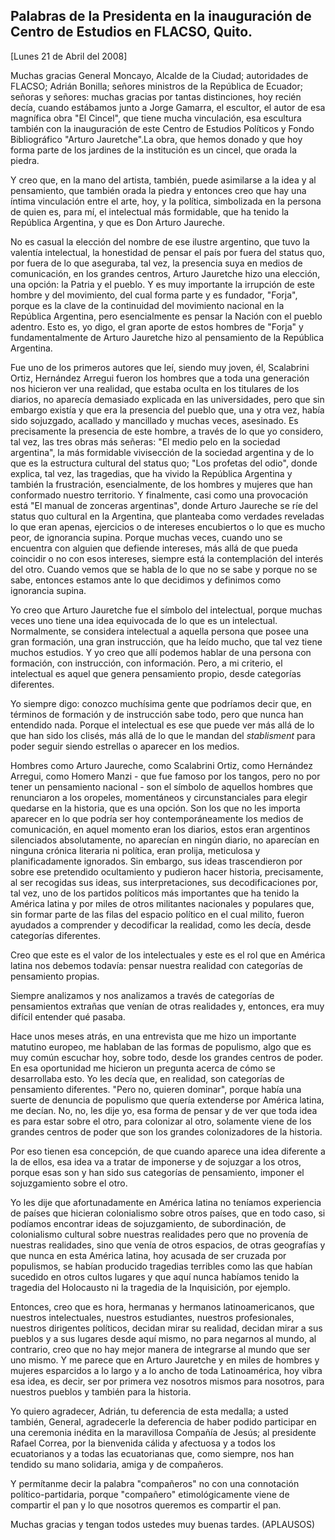 Palabras de la Presidenta en la inauguración de Centro de Estudios en FLACSO, Quito.
------------------------------------------------------------------------------------

[Lunes 21 de Abril del 2008]

Muchas gracias General Moncayo, Alcalde de la Ciudad; autoridades de
FLACSO; Adrián Bonilla; señores ministros de la República de Ecuador;
señoras y señores: muchas gracias por tantas distinciones, hoy recién
decía, cuando estábamos junto a Jorge Gamarra, el escultor, el autor de
esa magnífica obra "El Cincel", que tiene mucha vinculación, esa
escultura también con la inauguración de este Centro de Estudios
Políticos y Fondo Bibliográfico "Arturo Jauretche".La obra, que hemos
donado y que hoy forma parte de los jardines de la institución es un
cincel, que orada la piedra.

Y creo que, en la mano del artista, también, puede asimilarse a la idea
y al pensamiento, que también orada la piedra y entonces creo que hay
una íntima vinculación entre el arte, hoy, y la política, simbolizada en
la persona de quien es, para mí, el intelectual más formidable, que ha
tenido la República Argentina, y que es Don Arturo Jaureche.

No es casual la elección del nombre de ese ilustre argentino, que tuvo
la valentía intelectual, la honestidad de pensar el país por fuera del
status quo, por fuera de lo que aseguraba, tal vez, la presencia suya en
medios de comunicación, en los grandes centros, Arturo Jauretche hizo
una elección, una opción: la Patria y el pueblo. Y es muy importante la
irrupción de este hombre y del movimiento, del cual forma parte y es
fundador, "Forja", porque es la clave de la continuidad del movimiento
nacional en la República Argentina, pero esencialmente es pensar la
Nación con el pueblo adentro. Esto es, yo digo, el gran aporte de estos
hombres de "Forja" y fundamentalmente de Arturo Jauretche hizo al
pensamiento de la República Argentina.

Fue uno de los primeros autores que leí, siendo muy joven, él,
Scalabrini Ortiz, Hernández Arregui fueron los hombres que a toda una
generación nos hicieron ver una realidad, que estaba oculta en los
titulares de los diarios, no aparecía demasiado explicada en las
universidades, pero que sin embargo existía y que era la presencia del
pueblo que, una y otra vez, había sido sojuzgado, acallado y mancillado
y muchas veces, asesinado. Es precisamente la presencia de este hombre,
a través de lo que yo considero, tal vez, las tres obras más señeras:
"El medio pelo en la sociedad argentina", la más formidable vivisección
de la sociedad argentina y de lo que es la estructura cultural del
status quo; "Los profetas del odio", donde explica, tal vez, las
tragedias, que ha vivido la República Argentina y también la
frustración, esencialmente, de los hombres y mujeres que han conformado
nuestro territorio. Y finalmente, casi como una provocación está "El
manual de zonceras argentinas", donde Arturo Jaureche se ríe del status
quo cultural en la Argentina, que planteaba como verdades reveladas lo
que eran apenas, ejercicios o de intereses encubiertos o lo que es mucho
peor, de ignorancia supina. Porque muchas veces, cuando uno se encuentra
con alguien que defiende intereses, más allá de que pueda coincidir o no
con esos intereses, siempre está la contemplación del interés del otro.
Cuando vemos que se habla de lo que no se sabe y porque no se sabe,
entonces estamos ante lo que decidimos y definimos como ignorancia
supina.

Yo creo que Arturo Jauretche fue el símbolo del intelectual, porque
muchas veces uno tiene una idea equivocada de lo que es un intelectual.
Normalmente, se considera intelectual a aquella persona que posee una
gran formación, una gran instrucción, que ha leído mucho, que tal vez
tiene muchos estudios. Y yo creo que allí podemos hablar de una persona
con formación, con instrucción, con información. Pero, a mi criterio, el
intelectual es aquel que genera pensamiento propio, desde categorías
diferentes.

Yo siempre digo: conozco muchísima gente que podríamos decir que, en
términos de formación y de instrucción sabe todo, pero que nunca han
entendido nada. Porque el intelectual es ese que puede ver más allá de
lo que han sido los clisés, más allá de lo que le mandan del
*stablisment* para poder seguir siendo estrellas o aparecer en los
medios.

Hombres como Arturo Jaureche, como Scalabrini Ortiz, como Hernández
Arregui, como Homero Manzi - que fue famoso por los tangos, pero no por
tener un pensamiento nacional - son el símbolo de aquellos hombres que
renunciaron a los oropeles, momentáneos y circunstanciales para elegir
quedarse en la historia, que es una opción. Son los que no les importa
aparecer en lo que podría ser hoy contemporáneamente los medios de
comunicación, en aquel momento eran los diarios, estos eran argentinos
silenciados absolutamente, no aparecían en ningún diario, no aparecían
en ninguna crónica literaria ni política, eran prolija, meticulosa y
planificadamente ignorados. Sin embargo, sus ideas trascendieron por
sobre ese pretendido ocultamiento y pudieron hacer historia,
precisamente, al ser recogidas sus ideas, sus interpretaciones, sus
decodificaciones por, tal vez, uno de los partidos políticos más
importantes que ha tenido la América latina y por miles de otros
militantes nacionales y populares que, sin formar parte de las filas del
espacio político en el cual milito, fueron ayudados a comprender y
decodificar la realidad, como les decía, desde categorías diferentes.

Creo que este es el valor de los intelectuales y este es el rol que en
América latina nos debemos todavía: pensar nuestra realidad con
categorías de pensamiento propias.

Siempre analizamos y nos analizamos a través de categorías de
pensamientos extrañas que venían de otras realidades y, entonces, era
muy difícil entender qué pasaba.

Hace unos meses atrás, en una entrevista que me hizo un importante
matutino europeo, me hablaban de las formas de populismo, algo que es
muy común escuchar hoy, sobre todo, desde los grandes centros de poder.
En esa oportunidad me hicieron un pregunta acerca de cómo se
desarrollaba esto. Yo les decía que, en realidad, son categorías de
pensamiento diferentes. "Pero no, quieren dominar", porque había una
suerte de denuncia de populismo que quería extenderse por América
latina, me decían. No, no, les dije yo, esa forma de pensar y de ver que
toda idea es para estar sobre el otro, para colonizar al otro, solamente
viene de los grandes centros de poder que son los grandes colonizadores
de la historia.

Por eso tienen esa concepción, de que cuando aparece una idea diferente
a la de ellos, esa idea va a tratar de imponerse y de sojuzgar a los
otros, porque esas son y han sido sus categorías de pensamiento, imponer
el sojuzgamiento sobre el otro.

Yo les dije que afortunadamente en América latina no teníamos
experiencia de países que hicieran colonialismo sobre otros países, que
en todo caso, si podíamos encontrar ideas de sojuzgamiento, de
subordinación, de colonialismo cultural sobre nuestras realidades pero
que no provenía de nuestras realidades, sino que venía de otros
espacios, de otras geografías y que nunca en esta América latina, hoy
acusada de ser cruzada por populismos, se habían producido tragedias
terribles como las que habían sucedido en otros cultos lugares y que
aquí nunca habíamos tenido la tragedia del Holocausto ni la tragedia de
la Inquisición, por ejemplo.

Entonces, creo que es hora, hermanas y hermanos latinoamericanos, que
nuestros intelectuales, nuestros estudiantes, nuestros profesionales,
nuestros dirigentes políticos, decidan mirar su realidad, decidan mirar
a sus pueblos y a sus lugares desde aquí mismo, no para negarnos al
mundo, al contrario, creo que no hay mejor manera de integrarse al mundo
que ser uno mismo. Y me parece que en Arturo Jauretche y en miles de
hombres y mujeres esparcidos a lo largo y a lo ancho de toda
Latinoamérica, hoy vibra esa idea, es decir, ser por primera vez
nosotros mismos para nosotros, para nuestros pueblos y también para la
historia.

Yo quiero agradecer, Adrián, tu deferencia de esta medalla; a usted
también, General, agradecerle la deferencia de haber podido participar
en una ceremonia inédita en la maravillosa Compañía de Jesús; al
presidente Rafael Correa, por la bienvenida cálida y afectuosa y a todos
los ecuatorianos y a todas las ecuatorianas que, como siempre, nos han
tendido su mano solidaria, amiga y de compañeros.

Y permítanme decir la palabra "compañeros" no con una connotación
político-partidaria, porque "compañero" etimológicamente viene de
compartir el pan y lo que nosotros queremos es compartir el pan.

Muchas gracias y tengan todos ustedes muy buenas tardes. (APLAUSOS)  
